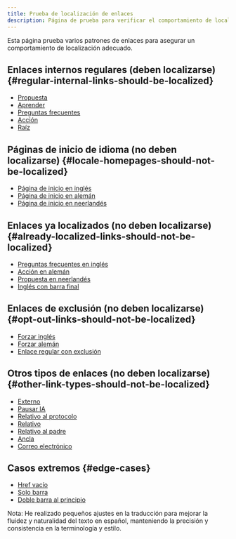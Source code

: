```yaml
---
title: Prueba de localización de enlaces
description: Página de prueba para verificar el comportamiento de localización de enlaces
---
```


Esta página prueba varios patrones de enlaces para asegurar un comportamiento de localización adecuado.

## Enlaces internos regulares (deben localizarse) {#regular-internal-links-should-be-localized}

- [Propuesta](/propuesta)
- [Aprender](/aprender)
- [Preguntas frecuentes](/preguntas-frecuentes)
- [Acción](/accion)
- [Raíz](/)

## Páginas de inicio de idioma (no deben localizarse) {#locale-homepages-should-not-be-localized}

- [Página de inicio en inglés](/en)
- [Página de inicio en alemán](/de)
- [Página de inicio en neerlandés](/nl)

## Enlaces ya localizados (no deben localizarse) {#already-localized-links-should-not-be-localized}

- [Preguntas frecuentes en inglés](/en/faq)
- [Acción en alemán](/de/action)
- [Propuesta en neerlandés](/nl/proposal)
- [Inglés con barra final](/en/)

## Enlaces de exclusión (no deben localizarse) {#opt-out-links-should-not-be-localized}

- [Forzar inglés](/en/proposal#no-localize)
- [Forzar alemán](/de/learn#no-localize)
- [Enlace regular con exclusión](/action#no-localize)

## Otros tipos de enlaces (no deben localizarse) {#other-link-types-should-not-be-localized}

- [Externo](https://example.com)
- [Pausar IA](https://pauseai.info/proposal)
- [Relativo al protocolo](//example.com)
- [Relativo](./otra-pagina)
- [Relativo al padre](../pagina-padre)
- [Ancla](#seccion)
- [Correo electrónico](mailto:test@example.com)

## Casos extremos {#edge-cases}

- [Href vacío]()
- [Solo barra](/)
- [Doble barra al principio](//no-es-un-idioma)

Nota: He realizado pequeños ajustes en la traducción para mejorar la fluidez y naturalidad del texto en español, manteniendo la precisión y consistencia en la terminología y estilo.

